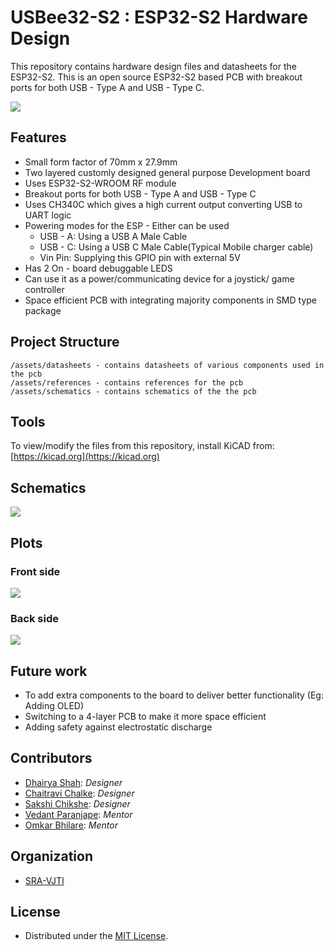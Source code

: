 # USBee32-S2 : ESP32-S2 Hardware Design

This repository contains hardware design files and datasheets for the ESP32-S2. This is an open source ESP32-S2 based PCB with breakout ports for both USB - Type A and USB - Type C.


![](https://github.com/dhairyashah1/pcb-design-ESP32-S2/blob/main/assets/screenshots/ESP32-S2.png)

## Features

* Small form factor of 70mm x 27.9mm
* Two layered customly designed general purpose Development board
* Uses ESP32-S2-WROOM RF module
* Breakout ports for both USB - Type A and USB - Type C
* Uses CH340C which gives a high current output converting USB to UART logic
* Powering modes for the ESP - Either can be used
  - USB - A: Using a USB A Male Cable
  - USB - C: Using a USB C Male Cable(Typical Mobile charger cable)
  - Vin Pin: Supplying this GPIO pin with external 5V
* Has 2 On - board debuggable LEDS
* Can use it as a power/communicating device for a joystick/ game controller
* Space efficient PCB with integrating majority components in SMD type package


## Project Structure

```
/assets/datasheets - contains datasheets of various components used in the pcb
/assets/references - contains references for the pcb
/assets/schematics - contains schematics of the the pcb
```

## Tools

To view/modify the files from this repository, install KiCAD from: [https://kicad.org](https://kicad.org)

## Schematics

![](https://github.com/dhairyashah1/pcb-design-ESP32-S2/blob/main/assets/schematics/USBee32-S2_Schematics.png)

## Plots

### Front side

![](https://github.com/dhairyashah1/pcb-design-ESP32-S2/blob/main/assets/screenshots/front.png)

### Back side

![](https://github.com/dhairyashah1/pcb-design-ESP32-S2/blob/main/assets/screenshots/back.png)

## Future work

- To add extra components to the board to deliver better functionality (Eg: Adding OLED)
- Switching to a 4-layer PCB to make it more space efficient
- Adding safety against electrostatic discharge

<!-- CONTRIBUTORS -->
## Contributors

- [Dhairya Shah](https://github.com/dhairyashah1): *Designer*
- [Chaitravi Chalke](https://github.com/chaitravi-ce): *Designer*
- [Sakshi Chikshe](https://github.com/Sakshi-0311): *Designer*
- [Vedant Paranjape](https://github.com/VedantParanjape): *Mentor*
- [Omkar Bhilare](https://github.com/ombhilare999): *Mentor*

## Organization
- [SRA-VJTI](https://github.com/SRA-VJTI)

## License
- Distributed under the [MIT License](https://github.com/dhairyashah1/pcb-design-ESP32-S2/blob/main/LICENSE).
